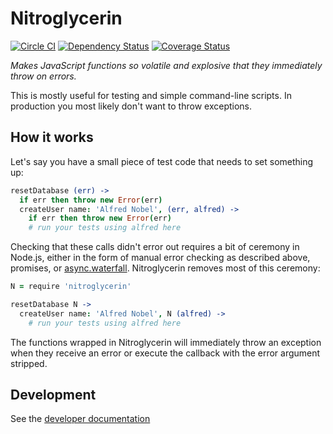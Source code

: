 # Nitroglycerin
[![Circle CI](https://circleci.com/gh/Originate/nitroglycerin.svg?style=shield)](https://circleci.com/gh/Originate/nitroglycerin)
[![Dependency Status](https://david-dm.org/originate/nitroglycerin.svg)](https://david-dm.org/originate/nitroglycerin)
[![Coverage Status](https://coveralls.io/repos/Originate/nitroglycerin/badge.svg?branch=master&service=github)](https://coveralls.io/github/Originate/nitroglycerin?branch=master)

_Makes JavaScript functions so volatile and explosive that they immediately throw on errors._

This is mostly useful for testing and simple command-line scripts.
In production you most likely don't want to throw exceptions.


## How it works

Let's say you have a small piece of test code that needs to set something up:

```coffeescript
resetDatabase (err) ->
  if err then throw new Error(err)
  createUser name: 'Alfred Nobel', (err, alfred) ->
    if err then throw new Error(err)
    # run your tests using alfred here
```

Checking that these calls didn't error out requires a bit of ceremony in Node.js,
either in the form of manual error checking as described above, promises,
or [async.waterfall](https://github.com/caolan/async#waterfall).
Nitroglycerin removes most of this ceremony:

```coffeescript
N = require 'nitroglycerin'

resetDatabase N ->
  createUser name: 'Alfred Nobel', N (alfred) ->
    # run your tests using alfred here
```

The functions wrapped in Nitroglycerin
will immediately throw an exception when they receive an error
or execute the callback with the error argument stripped.


## Development

See the [developer documentation](CONTRIBUTING.md)
